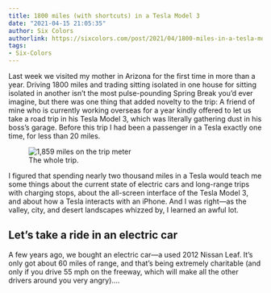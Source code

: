 ```yaml
---
title: 1800 miles (with shortcuts) in a Tesla Model 3
date: "2021-04-15 21:05:35"
author: Six Colors
authorlink: https://sixcolors.com/post/2021/04/1800-miles-in-a-tesla-model-3/
tags:
- Six-Colors
---
```

<p>Last week we visited my mother in Arizona for the first time in more than a year. Driving 1800 miles and trading sitting isolated in one house for sitting isolated in another isn’t the most pulse-pounding Spring Break you’d ever imagine, but there was one thing that added novelty to the trip: A friend of mine who is currently working overseas for a year kindly offered to let us take a road trip in his Tesla Model 3, which was literally gathering dust in his boss’s garage. Before this trip I had been a passenger in a Tesla exactly one time, for less than 20 miles.</p>
<figure class="pull-right"><img src="https://i0.wp.com/sixcolors.com/wp-content/uploads/2021/04/dashboard-trip.jpeg?ssl=1" alt="1,859 miles on the trip meter" data-image-w="" data-image-h="" class=" jetpack-broken-image" data-recalc-dims="1"/><figcaption>The whole trip.</figcaption></figure><p>I figured that spending nearly two thousand miles in a Tesla would teach me some things about the current state of electric cars and long-range trips with charging stops, about the all-screen interface of the Tesla Model 3, and about how a Tesla interacts with an iPhone. And I was right—as the valley, city, and desert landscapes whizzed by, I learned an awful lot.</p>
<h2>Let’s take a ride in an electric car</h2>
<p>A few years ago, we bought an electric car—a used 2012 Nissan Leaf. It’s only got about 60 miles of range, and that’s being extremely charitable (and only if you drive 55 mph on the freeway, which will make all the other drivers around you very angry).&#8230;</p>